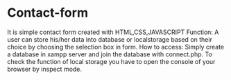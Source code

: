 # Contact-form
It is simple contact form created with HTML,CSS,JAVASCRIPT
Function:
A user can store his/her data into database or localstorage based on their choice by choosing the selection box in form.
How to access:
Simply create a database in xampp server and join the database with connect.php.
To check the function of local storage you have to open the console of your browser by inspect mode.
